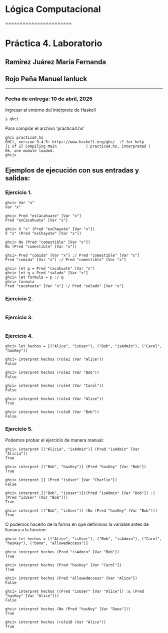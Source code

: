 # Lógica Computacional
=======================

# Práctica 4. Laboratorio

## Ramírez Juárez María Fernanda

## Rojo Peña Manuel Ianluck
----------------------------------------------------

### Fecha de entrega: 10 de abril, 2025


Ingresar al entorno del intérprete de Haskell

```
$ ghci
```

Para compilar el archivo 'practica4.hs'

```
ghci practica4.hs 
GHCi, version 9.4.5: https://www.haskell.org/ghc/  :? for help
[1 of 2] Compiling Main             ( practica4.hs, interpreted )
Ok, one module loaded.
ghci>
```

## Ejemplos de ejecución con sus entradas y salidas:

### Ejercicio 1.

```
ghci> Var "x"
Var "x"
```

```
ghci> Pred "esCacahuate" [Var "x"]
Pred "esCacahuate" [Var "x"]
```

```
ghci> V "x" (Pred "esChayote" [Var "x"])
V "x" (Pred "esChayote" [Var "x"])
```

```
ghci> No (Pred "comestible" [Var "x"])
No (Pred "comestible" [Var "x"])
```

```
ghci> Pred "comida" [Var "x"] :/ Pred "comestible" [Var "x"]
Pred "comida" [Var "x"] :/ Pred "comestible" [Var "x"]
```

```
ghci> let p = Pred "cacahuate" [Var "x"]
ghci> let q = Pred "salado" [Var "x"]
ghci> let formula = p :/ q
ghci> formula
Pred "cacahuate" [Var "x"] :/ Pred "salado" [Var "x"]
```

### Ejercicio 2.

```
```

### Ejercicio 3.

```
```

### Ejercicio 4.
```
ghci> let hechos = [("Alice", "isUser"), ("Bob", "isAdmin"), ("Carol", "hasKey")]
```

```
ghci> interpret hechos (rule1 (Var "Alice"))
False
```

```
ghci> interpret hechos (rule2 (Var "Bob"))
False
```

```
ghci> interpret hechos (rule4 (Var "Carol"))
False
```

```
ghci> interpret hechos (rule4 (Var "Alice"))
True
```

```
ghci> interpret hechos (rule8 (Var "Bob"))
False
```

### Ejercicio 5.
Podemos probar el ejercicio de manera manual:

```
ghci> interpret [("Alicia", "isAdmin")] (Pred "isAdmin" [Var "Alicia"])
True
```

```
ghci> interpret [("Bob", "hasKey")] (Pred "hasKey" [Var "Bob"])
True
```

```
ghci> interpret [] (Pred "isUser" [Var "Charlie"])
False
```

```
ghci> interpret [("Bob", "isUser")]((Pred "isAdmin" [Var "Bob"]) :| (Pred "isUser" [Var "Bob"]))
True
```

```
ghci> interpret [("Bob", "isUser")] (No (Pred "hasKey" [Var "Bob"]))
True
```

O podemos hacerlo de la forma en que definimos la variable antes de llamara a la funcion:

```
ghci> let hechos = [("Alice", "isUser"), ("Bob", "isAdmin"), ("Carol", "hasKey"), ("Dana", "allowedAccess")]
```

```
ghci> interpret hechos (Pred "isAdmin" [Var "Bob"])
True
```

```
ghci> interpret hechos (Pred "hasKey" [Var "Carol"])
True
```

```
ghci> interpret hechos (Pred "allowedAccess" [Var "Alice"])
False
```

```
ghci> interpret hechos ((Pred "isUser" [Var "Alice"]) :& (Pred "hasKey" [Var "Alice"]))
False
```

```
ghci> interpret hechos (No (Pred "hasKey" [Var "Dana"]))
True
```

```
ghci> interpret hechos (rule10 (Var "Alice"))
True
```
